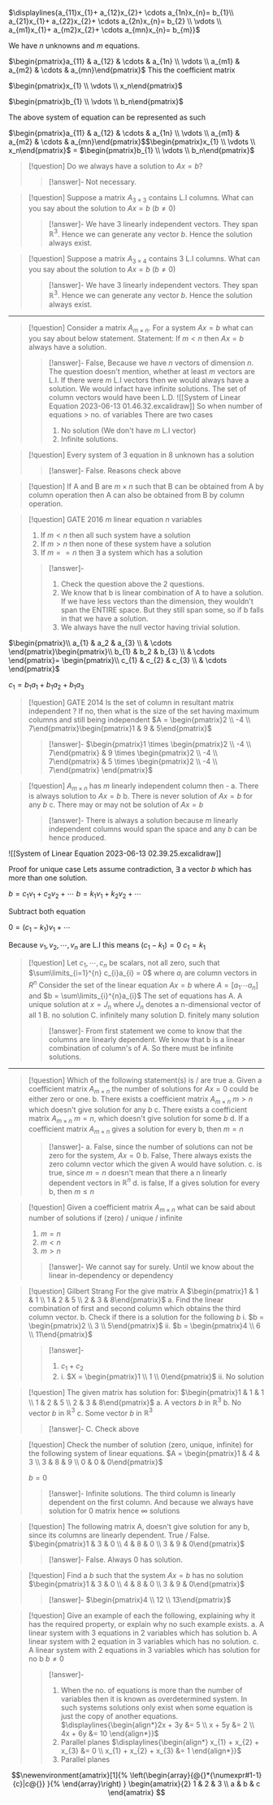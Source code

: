 $\displaylines{a_{11}x_{1}+ a_{12}x_{2}+ \cdots a_{1n}x_{n}= b_{1}\\ a_{21}x_{1}+ a_{22}x_{2}+ \cdots a_{2n}x_{n}= b_{2} \\ \vdots \\ a_{m1}x_{1}+ a_{m2}x_{2}+ \cdots a_{mn}x_{n}= b_{m}}$

We have $n$ unknowns and  $m$ equations.

$\begin{pmatrix}a_{11} & a_{12} & \cdots & a_{1n} \\ \vdots \\ a_{m1} & a_{m2} & \cdots & a_{mn}\end{pmatrix}$  This the coefficient matrix

$\begin{pmatrix}x_{1} \\ \vdots \\ x_n\end{pmatrix}$ 

$\begin{pmatrix}b_{1} \\ \vdots \\ b_n\end{pmatrix}$ 

The above system of equation can be represented as such

$\begin{pmatrix}a_{11} & a_{12} & \cdots & a_{1n} \\ \vdots \\ a_{m1} & a_{m2} & \cdots & a_{mn}\end{pmatrix}$$\begin{pmatrix}x_{1} \\ \vdots \\ x_n\end{pmatrix}$ $=$ $\begin{pmatrix}b_{1} \\ \vdots \\ b_n\end{pmatrix}$ 

>[!question]
>Do we always have a solution to $Ax = b$?
>>[!answer]-
>Not necessary.


>[!question]
>Suppose a matrix $A_{3 \times 3}$  contains L.I columns. What can you say about the solution to $Ax = b$ $(b \neq 0)$
>> [!answer]-
>> We have 3 linearly independent vectors. They span $\mathbb{R}^3$.
>> Hence we can generate any vector $b$.
>> Hence the solution always exist.


>[!question]
>Suppose a matrix $A_{3 \times 4}$  contains 3 L.I columns. What can you say about the solution to $Ax = b$ $(b \neq 0)$
>> [!answer]-
>> We have 3 linearly independent vectors. They span $\mathbb{R}^3$.
>> Hence we can generate any vector $b$.
>> Hence the solution always exist.

----
>[!question]
>Consider a matrix $A_{m \times n}$. 
>For a system $Ax = b$ what can you say about below statement.
>Statement: If $m < n$ then $Ax = b$ always have a solution.
>>[!answer]-
>>False, 
>>Because we have $n$ vectors of dimension $n$.
>>The question doesn't mention, whether at least $m$ vectors are L.I. 
>>If there were $m$ L.I vectors then we would always have a solution.
>>We would infact have infinite solutions. The set of column vectors would have been L.D.
>>![[System of Linear Equation 2023-06-13 01.46.32.excalidraw]]
>>So when number of equations > no. of variables 
>>There are two cases
>>1. No solution (We don't have $m$ L.I vector)
>>2. Infinite solutions. 

>[!question]
>Every system of 3 equation in 8 unknown has a solution
>>[!answer]-
>>False. Reasons check above

>[!question]
>If A and B are $m \times n$ such that B can be obtained from A by column operation then A can also be obtained from B by column operation.
>

>[!question]
>GATE 2016
>$m$ linear equation $n$ variables
>1. If $m<n$ then all such system have a solution
>2. If  $m>n$ then none of these system have a solution 
>3. If $m == n$ then $\exists$ a system which has a solution
>>[!answer]-
>>1. Check the question above the 2 questions. 
>>2. We know that b is linear combination of A to have a solution. If we have less vectors than the dimension, they wouldn't span the ENTIRE space. But they still span some, so if b falls in that we have a solution. 
>>3. We always have the null vector having trivial solution.

$\begin{pmatrix}\\ a_{1} & a_2 & a_{3} \\ & \cdots \end{pmatrix}\begin{pmatrix}\\ b_{1} & b_2 & b_{3} \\ & \cdots  \end{pmatrix}= \begin{pmatrix}\\ c_{1} & c_{2} & c_{3} \\ & \cdots  \end{pmatrix}$

$c_{1} = b_{1}a_{1} + b_{1}a_{2} + b_{1}a_{3}$

>[!question]
>GATE 2014
>Is the set of column in resultant matrix independent ? If no, then what is the size of the set having maximum columns and still being independent
>$A  = \begin{pmatrix}2 \\ -4 \\ 7\end{pmatrix}\begin{pmatrix}1 & 9 & 5\end{pmatrix}$ 
>>[!answer]-
>>$\begin{pmatrix}1 \times \begin{pmatrix}2 \\ -4 \\ 7\end{pmatrix} & 9 \times \begin{pmatrix}2 \\ -4 \\ 7\end{pmatrix} & 5 \times \begin{pmatrix}2 \\ -4 \\ 7\end{pmatrix} \end{pmatrix}$


>[!question]
>$A_{m \times n}$ has $m$ linearly independent column then -
>a. There is always  solution to $Ax  = b$
>b. There is never solution of $Ax = b$ for any $b$
>c. There may or may not be solution of $Ax = b$
>>[!answer]-
>>There is always a solution because $m$ linearly independent columns would span the space and any $b$ can be hence produced.

![[System of Linear Equation 2023-06-13 02.39.25.excalidraw]]

Proof for unique case
Lets assume contradiction,
$\exists$ a vector $b$ which has more than one solution.

$b = c_{1}v_{1}+ c_{2}v_{2} + \cdots$
$b = k_{1}v_{1}+ k_{2}v_{2} + \cdots$

Subtract both equation

$0 = (c_{1}-k_{1})v_{1}+ \cdots$ 

Because $v_{1}, v_{2}, \cdots, v_n$ are L.I 
this means $(c_{1}-k_{1}) = 0$ 
$c_{1}= k_{1}$


>[!question]
>Let $c_{1}, \cdots, c_{n}$ be scalars, not all zero, such that $\sum\limits_{i=1}^{n} c_{i}a_{i} = 0$ where  $a_{i}$ are column vectors in $R^{n}$ 
>Consider the set of the linear equation
>$Ax=b$
>where $A = [a_{1}\cdots a_{n}]$ and $b = \sum\limits_{i}^{n}a_{i}$ 
>The set of equations has
>A. A unique solution at $x = J_{n}$ where $J_{n}$ denotes a n-dimensional vector of all 1
>B. no solution
>C. infinitely many solution
>D. finitely many solution
>>[!answer]-
>>From first statement we come to know that the columns are linearly dependent.
>>We know that b is a linear combination of column's of A. 
>>So there must be infinite solutions.

---
>[!question]
>Which of the following statement(s) is / are true
>a. Given a coefficient matrix $A_{m \times n}$ the number of solutions for $Ax = 0$ could be either zero or one.
>b. There exists a coefficient matrix $A_{m\times n}$ $m > n$ which doesn't give solution for any $b$
>c. There exists a coefficient matrix $A_{m\times n}$ $m=n$, which doesn't give solution for some $b$
>d. If a coefficient matrix $A_{m\times n}$ gives a solution for every b, then $m=n$
>>[!answer]- 
>>a. False, since the number of solutions can not be zero for the system, $Ax = 0$
>>b. False, There always exists the zero column vector which the given A would have solution.
>>c. is true, since $m = n$ doesn't mean that there a n linearly dependent vectors in $\mathbb{R}^n$
>>d. is false, If a gives solution for every b, then $m \leq n$
>>

>[!question]
>Given a coefficient matrix $A_{m\times n}$ what can be said about number of solutions
>if (zero) / unique / infinite
>1. $m=n$
>2. $m<n$
>3. $m>n$
>> [!answer]-
>> We cannot say for surely. Until we know about the linear in-dependency or dependency 

 
>[!question]
>Gilbert Strang
>For the give matrix A
>$\begin{pmatrix}1 & 1 & 1 \\ 1 & 2 & 5 \\ 2 & 3 & 8\end{pmatrix}$ 
>a. Find the linear combination of first and second column which obtains the third column vector.
>b. Check if there is a solution for the following $b$
>i. $b = \begin{pmatrix}2 \\ 3 \\ 5\end{pmatrix}$
>ii. $b = \begin{pmatrix}4 \\ 6 \\ 11\end{pmatrix}$
>>[!answer]-
>>1. $c_{1} + c_{2}$
>>2. i. $X = \begin{pmatrix}1 \\ 1 \\ 0\end{pmatrix}$
>>  ii. No solution

>[!question]
>The given matrix has solution for:
>$\begin{pmatrix}1 & 1 & 1 \\ 1 & 2 & 5 \\ 2 & 3 & 8\end{pmatrix}$ 
>a. A vectors $b$ in $\mathbb{R}^3$
>b. No vector $b$ in $\mathbb{R}^3$
>c. Some vector $b$ in $\mathbb{R}^3$
>>[!answer]-
>>C. Check above

>[!question]
>Check the number of solution (zero, unique, infinite) for the following system of linear equations.
>$A = \begin{pmatrix}1 & 4 & 3 \\ 3 & 8 & 9 \\ 0 & 0 & 0\end{pmatrix}$ 
>
>$b = 0$
>>[!answer]-
>>Infinite solutions. The third column is linearly dependent on the first column. And because we always have solution for $0$ matrix hence $\infty$ solutions

>[!question]
>The following matrix A, doesn't give solution for any b, since its columns are linearly dependent. True / False. 
>$\begin{pmatrix}1 & 3 & 0 \\ 4 & 8 & 0 \\ 3 & 9 & 0\end{pmatrix}$
>>[!answer]-
>>False. Always 0 has solution.

>[!question]
>Find a $b$ such that the system $Ax = b$ has no solution
>$\begin{pmatrix}1 & 3 & 0 \\ 4 & 8 & 0 \\ 3 & 9 & 0\end{pmatrix}$
>>[!answer]-
>>$\begin{pmatrix}4 \\ 12 \\ 13\end{pmatrix}$


>[!question]
>Give an example of each the following, explaining why it has the required property, or explain why no such example exists.
>a. A linear system with 3 equations in 2 variables which has solution
>b. A linear system with 2 equation in 3 variables  which has no solution. 
>c. A linear system with 2 equations in 3 variables which has solution for no b $b \neq 0$ 
>>[!answer]-
>>1. When the no. of equations is more than the number of variables then it is known as overdetermined system. In such systems solutions only exist when some equation is just the copy of another equations. 
>>  $\displaylines{\begin{align*}2x + 3y &= 5 \\ x + 5y &= 2 \\ 4x + 6y &= 10  \end{align*}}$
>>2. Parallel planes 
>> $\displaylines{\begin{align*} x_{1} + x_{2} + x_{3} &= 0 \\ x_{1} + x_{2} + x_{3} &= 1 \end{align*}}$
>>3. Parallel planes


$$\newenvironment{amatrix}[1]{%
  \left(\begin{array}{@{}*{\numexpr#1-1}{c}|c@{}}
}{%
  \end{array}\right)
}
\begin{amatrix}{2}
   1 & 2 & 3 \\  a & b & c
 \end{amatrix}
$$

